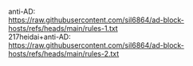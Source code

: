 anti-AD: \
https://raw.githubusercontent.com/sil6864/ad-block-hosts/refs/heads/main/rules-1.txt \
217heidai+anti-AD: \
https://raw.githubusercontent.com/sil6864/ad-block-hosts/refs/heads/main/rules-2.txt

